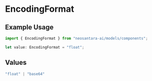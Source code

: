 # EncodingFormat

## Example Usage

```typescript
import { EncodingFormat } from "neosantara-ai/models/components";

let value: EncodingFormat = "float";
```

## Values

```typescript
"float" | "base64"
```